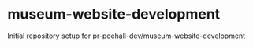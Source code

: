 # museum-website-development

Initial repository setup for pr-poehali-dev/museum-website-development
